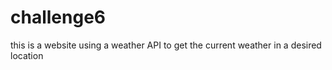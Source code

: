 # challenge6
this is a website using a weather API to get the current weather in a desired location
